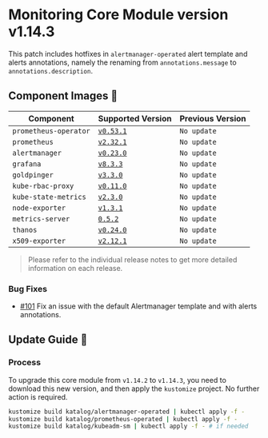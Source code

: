 # Monitoring Core Module version v1.14.3

This patch includes hotfixes in `alertmanager-operated` alert template and alerts annotations, namely the renaming from `annotations.message` to `annotations.description`.

## Component Images 🚢

| Component             | Supported Version                                                                            | Previous Version |
|-----------------------|----------------------------------------------------------------------------------------------|------------------|
| `prometheus-operator` | [`v0.53.1`](https://github.com/prometheus-operator/prometheus-operator/releases/tag/v0.53.1) | `No update`      |
| `prometheus`          | [`v2.32.1`](https://github.com/prometheus/prometheus/releases/tag/v2.32.1)                   | `No update`      |
| `alertmanager`        | [`v0.23.0`](https://github.com/prometheus/alertmanager/releases/tag/v0.23.0)                 | `No update`      |
| `grafana`             | [`v8.3.3`](https://github.com/grafana/grafana/releases/tag/v8.3.3)                           | `No update`      |
| `goldpinger`          | [`v3.3.0`](https://github.com/bloomberg/goldpinger/releases/tag/v3.3.0)                      | `No update`      |
| `kube-rbac-proxy`     | [`v0.11.0`](https://github.com/brancz/kube-rbac-proxy/releases/tag/v0.11.0)                  | `No update`      |
| `kube-state-metrics`  | [`v2.3.0`](https://github.com/kubernetes/kube-state-metrics/releases/tag/v2.3.0)             | `No update`      |
| `node-exporter`       | [`v1.3.1`](https://github.com/prometheus/node_exporter/releases/tag/v1.3.1)                  | `No update`      |
| `metrics-server`      | [`0.5.2`](https://github.com/kubernetes-sigs/metrics-server/releases/tag/v0.5.2)             | `No update`      |
| `thanos`              | [`v0.24.0`](https://github.com/thanos-io/thanos/releases/tag/v0.24.0)                        | `No update`      |
| `x509-exporter`       | [`v2.12.1`](https://github.com/enix/x509-certificate-exporter/releases/tag/v2.12.1)          | `No update`      |

> Please refer to the individual release notes to get more detailed information on each release.

### Bug Fixes

- [#101](sighupio/fury-kubernetes-monitoring#101) Fix an issue with the default Alertmanager template and with alerts annotations.

## Update Guide 🦮

### Process

To upgrade this core module from `v1.14.2` to `v1.14.3`, you need to download this new version, and then apply the `kustomize` project. No further action is required.

```bash
kustomize build katalog/alertmanager-operated | kubectl apply -f -
kustomize build katalog/prometheus-operated | kubectl apply -f -
kustomize build katalog/kubeadm-sm | kubectl apply -f - # if needed
```
